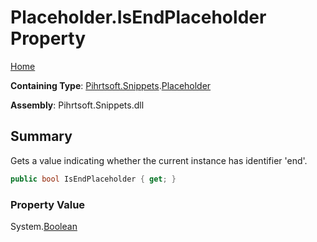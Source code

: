 # Placeholder\.IsEndPlaceholder Property

[Home](../../../../README.md)

**Containing Type**: [Pihrtsoft.Snippets](../../README.md)\.[Placeholder](../README.md)

**Assembly**: Pihrtsoft\.Snippets\.dll

## Summary

Gets a value indicating whether the current instance has identifier 'end'\.

```csharp
public bool IsEndPlaceholder { get; }
```

### Property Value

System\.[Boolean](https://docs.microsoft.com/en-us/dotnet/api/system.boolean)

